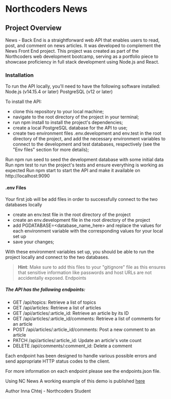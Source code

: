 # Northcoders News

## Project Overview
News - Back End is a straightforward web API that enables users to read, post, and comment on news articles. It was developed to complement the News Front End project. This project was created as part of the Northcoders web development bootcamp, serving as a portfolio piece to showcase proficiency in full stack development using Node.js and React.

### Installation
To run the API locally, you'll need to have the following software installed:
Node.js (v14.15.4 or later) PostgreSQL (v12 or later)

To install the API:
- clone this repository to your local machine;
- navigate to the root directory of the project in your terminal;
- run npm install to install the project's dependencies;
- create a local PostgreSQL database for the API to use;
- create two environment files .env.development and env.test in the root directory of the project, and add the necessary environment variables   to connect to the development and test databases, respectively (see the "Env files" section for more details);

Run npm run seed to seed the development database with some initial data Run npm test to run the project's tests and ensure everything is working as expected Run npm start to start the API and make it available on http://localhost:9090

#### .env Files

Your first job will be add files in order to successfully connect to the two databases locally

- create an env.test file in the root directory of the project
- create an env.development file in the root directory of the project
- add PGDATABASE=<database_name_here> and replace the values for each environment variable with the corresponding values for your local set up
- save your changes;
  
With these environment variables set up, you should be able to run the project locally and connect to the two databases.

>**Hint**: Make sure to add this files to your "gitignore" file as this ensures that sensitive information like passwords and host URLs are not accidentally exposed.
Endpoints

##### The API has the following endpoints:

- GET /api/topics: Retrieve a list of topics 
- GET /api/articles: Retrieve a list of articles 
- GET /api/articles/:article_id: Retrieve an article by its ID 
- GET /api/articles/:article_id/comments: Retrieve a list of comments for an article 
- POST /api/articles/:article_id/comments: Post a new comment to an article 
- PATCH /api/articles/:article_id: Update an article's vote count 
- DELETE /api/comments/:comment_id: Delete a comment

Each endpoint has been designed to handle various possible errors and send appropriate HTTP status codes to the client.

For more information on each endpoint please see the endpoints.json file.

Using NC News
A working example of this demo is published [here](https://newsbackend.inna.codes/api)

Author
Inna Chtej - Northcoders Student

